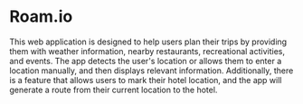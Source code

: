 # Roam.io
This web application is designed to help users plan their trips by providing them with weather information, nearby restaurants, recreational activities, and events. The app detects the user's location or allows them to enter a location manually, and then displays relevant information. Additionally, there is a feature that allows users to mark their hotel location, and the app will generate a route from their current location to the hotel.
